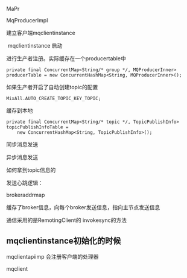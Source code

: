 MaPr

MqProducerImpl



建立客户端mqclientinstance

​	mqclientinstance 启动

进行生产者注册。实际缓存在一个producertable中

```
private final ConcurrentMap<String/* group */, MQProducerInner> producerTable = new ConcurrentHashMap<String, MQProducerInner>();
```



如果生产者开启了自动创建topic的配置

```
MixAll.AUTO_CREATE_TOPIC_KEY_TOPIC;
```

缓存到本地

```
private final ConcurrentMap<String/* topic */, TopicPublishInfo> topicPublishInfoTable =
    new ConcurrentHashMap<String, TopicPublishInfo>();
```





同步消息发送





异步消息发送 



如何拿到topic信息的





发送心跳逻辑：

 brokeraddrmap

缓存了broker信息，向每个broker发送信息，指向主节点发送信息





通信采用的是RemotingClient的 invokesync的方法







## mqclientinstance初始化的时候



mqclientapiimp 会注册客户端的处理器



mqclient

